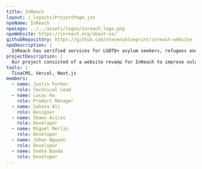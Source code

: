 ```yaml
---
title: InReach
layout: /_layouts/ProjectPage.jsx
npoName: InReach
npoLogo: ../../assets/logos/inreach_logo.png
npoWebsite: https://inreach.org/about-us/
githubRepository: https://github.com/stevensblueprint/inreach-website
npoDescription: |
  InReach has verified services for LGBTQ+ asylum seekers, refugees and other immigrants, LGBTQ+ Black, Indigenous, and People of Color (BIPOC) communities, the transgender and gender nonconforming (TGNC) community, LGBTQ+ youth and their caregivers, and more LGBTQ+ communities.
projectDescription: |
  Our project consisted of a website revamp for InReach to improve volunteer accessibility and site performance. The new site leverages Next.js for faster load speeds and a seamless user experience. Another critical focus for the project was the implementation of a user-friendly content management system (CMS), enabling volunteers to easily update site content without technical expertise. By replacing the organizations existing WordPress site, the new platform aims to enhance maintainability, optimize performance, and ensure InReach can efficiently share resources with their community.
tools: |
  TinaCMS, Vercel, Next.js
members:
  - name: Justin Ferber
    role: Technical Lead
  - name: Lucas Ha
    role: Product Manager
  - name: Sahana Ali
    role: Designer
  - name: Shawn Aviles
    role: Developer
  - name: Miguel Merlin
    role: Developer
  - name: Johan Nguyen
    role: Developer
  - name: Sneha Banda
    role: Developer
---
```


